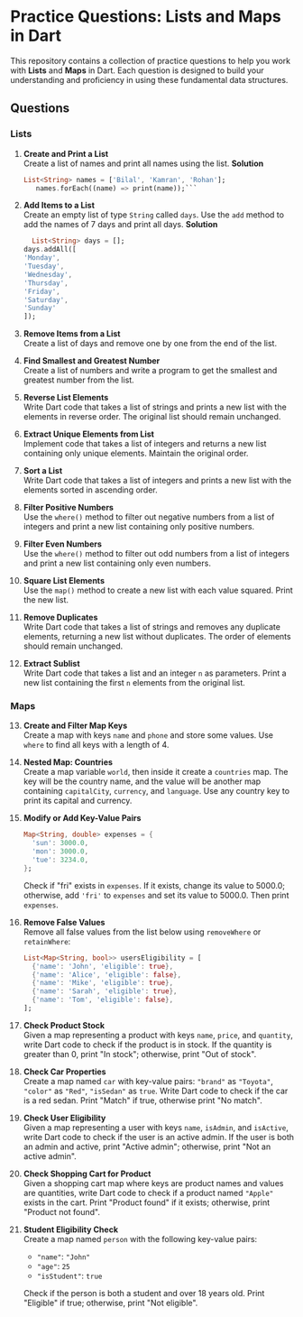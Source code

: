 # Practice Questions: Lists and Maps in Dart

This repository contains a collection of practice questions to help you work with **Lists** and **Maps** in Dart. Each question is designed to build your understanding and proficiency in using these fundamental data structures.

## Questions

### Lists

1. **Create and Print a List**  
    Create a list of names and print all names using the list.
   **Solution**

   ````dart
   List<String> names = ['Bilal', 'Kamran', 'Rohan'];
      names.forEach((name) => print(name));```
   ````

2. **Add Items to a List**  
    Create an empty list of type `String` called `days`. Use the `add` method to add the names of 7 days and print all days.
   **Solution**

   ```dart
     List<String> days = [];
   days.addAll([
   'Monday',
   'Tuesday',
   'Wednesday',
   'Thursday',
   'Friday',
   'Saturday',
   'Sunday'
   ]);
   ```

3. **Remove Items from a List**  
   Create a list of days and remove one by one from the end of the list.

4. **Find Smallest and Greatest Number**  
   Create a list of numbers and write a program to get the smallest and greatest number from the list.

5. **Reverse List Elements**  
   Write Dart code that takes a list of strings and prints a new list with the elements in reverse order. The original list should remain unchanged.

6. **Extract Unique Elements from List**  
   Implement code that takes a list of integers and returns a new list containing only unique elements. Maintain the original order.

7. **Sort a List**  
   Write Dart code that takes a list of integers and prints a new list with the elements sorted in ascending order.

8. **Filter Positive Numbers**  
   Use the `where()` method to filter out negative numbers from a list of integers and print a new list containing only positive numbers.

9. **Filter Even Numbers**  
   Use the `where()` method to filter out odd numbers from a list of integers and print a new list containing only even numbers.

10. **Square List Elements**  
    Use the `map()` method to create a new list with each value squared. Print the new list.

11. **Remove Duplicates**  
    Write Dart code that takes a list of strings and removes any duplicate elements, returning a new list without duplicates. The order of elements should remain unchanged.

12. **Extract Sublist**  
    Write Dart code that takes a list and an integer `n` as parameters. Print a new list containing the first `n` elements from the original list.

### Maps

13. **Create and Filter Map Keys**  
    Create a map with keys `name` and `phone` and store some values. Use `where` to find all keys with a length of 4.

14. **Nested Map: Countries**  
    Create a map variable `world`, then inside it create a `countries` map. The key will be the country name, and the value will be another map containing `capitalCity`, `currency`, and `language`. Use any country key to print its capital and currency.

15. **Modify or Add Key-Value Pairs**

    ```dart
    Map<String, double> expenses = {
      'sun': 3000.0,
      'mon': 3000.0,
      'tue': 3234.0,
    };
    ```

    Check if "fri" exists in `expenses`. If it exists, change its value to 5000.0; otherwise, add `'fri'` to `expenses` and set its value to 5000.0. Then print `expenses`.

16. **Remove False Values**  
    Remove all false values from the list below using `removeWhere` or `retainWhere`:

    ```dart
    List<Map<String, bool>> usersEligibility = [
      {'name': 'John', 'eligible': true},
      {'name': 'Alice', 'eligible': false},
      {'name': 'Mike', 'eligible': true},
      {'name': 'Sarah', 'eligible': true},
      {'name': 'Tom', 'eligible': false},
    ];
    ```

17. **Check Product Stock**  
    Given a map representing a product with keys `name`, `price`, and `quantity`, write Dart code to check if the product is in stock. If the quantity is greater than 0, print "In stock"; otherwise, print "Out of stock".

18. **Check Car Properties**  
    Create a map named `car` with key-value pairs: `"brand"` as `"Toyota"`, `"color"` as `"Red"`, `"isSedan"` as `true`. Write Dart code to check if the car is a red sedan. Print "Match" if true, otherwise print "No match".

19. **Check User Eligibility**  
    Given a map representing a user with keys `name`, `isAdmin`, and `isActive`, write Dart code to check if the user is an active admin. If the user is both an admin and active, print "Active admin"; otherwise, print "Not an active admin".

20. **Check Shopping Cart for Product**  
    Given a shopping cart map where keys are product names and values are quantities, write Dart code to check if a product named `"Apple"` exists in the cart. Print "Product found" if it exists; otherwise, print "Product not found".

21. **Student Eligibility Check**  
    Create a map named `person` with the following key-value pairs:

    - `"name"`: `"John"`
    - `"age"`: `25`
    - `"isStudent"`: `true`

    Check if the person is both a student and over 18 years old. Print "Eligible" if true; otherwise, print "Not eligible".
